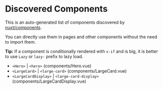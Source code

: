 # Discovered Components

This is an auto-generated list of components discovered by [nuxt/components](https://github.com/nuxt/components).

You can directly use them in pages and other components without the need to import them.

**Tip:** If a component is conditionally rendered with `v-if` and is big, it is better to use `Lazy` or `lazy-` prefix to lazy load.

- `<Hero>` | `<hero>` (components/Hero.vue)
- `<LargeCard>` | `<large-card>` (components/LargeCard.vue)
- `<LargeCardDisplay>` | `<large-card-display>` (components/LargeCardDisplay.vue)
